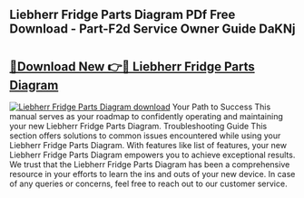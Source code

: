 ## Liebherr Fridge Parts Diagram PDf Free Download - Part-F2d Service Owner Guide DaKNj

# <h2><a href="http://dfiuyj.blite.top/?on=Liebherr+Fridge+Parts+Diagram">🔗Download New 👉🔴 Liebherr Fridge Parts Diagram</a></h2>

[![Liebherr Fridge Parts Diagram download](https://i.imgur.com/lujVjoI.png)](http://dfiuyj.blite.top/?on=Liebherr+Fridge+Parts+Diagram)
Your Path to Success This manual serves as your roadmap to confidently operating and maintaining your new Liebherr Fridge Parts Diagram. Troubleshooting Guide This section offers solutions to common issues encountered while using your Liebherr Fridge Parts Diagram. With features like list of features, your new Liebherr Fridge Parts Diagram empowers you to achieve exceptional results. We trust that the Liebherr Fridge Parts Diagram has been a comprehensive resource in your efforts to learn the ins and outs of your new device. In case of any queries or concerns, feel free to reach out to our customer service.
